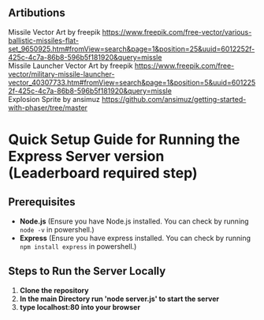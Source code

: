## Artibutions 
Missile Vector Art by freepik
https://www.freepik.com/free-vector/various-ballistic-missiles-flat-set_9650925.htm#fromView=search&page=1&position=25&uuid=6012252f-425c-4c7a-86b8-596b5f181920&query=missle
<br>
Missile Launcher Vector Art by freepik
https://www.freepik.com/free-vector/military-missile-launcher-vector_40307733.htm#fromView=search&page=1&position=5&uuid=6012252f-425c-4c7a-86b8-596b5f181920&query=missle
<br>
Explosion Sprite by ansimuz
https://github.com/ansimuz/getting-started-with-phaser/tree/master


# Quick Setup Guide for Running the Express Server version (Leaderboard required step)

## Prerequisites

- **Node.js** (Ensure you have Node.js installed. You can check by running `node -v` in powershell.)
- **Express** (Ensure you have express installed. You can check by running `npm install express` in powershell.)

## Steps to Run the Server Locally

1. **Clone the repository**  
2. **In the main Directory run 'node server.js' to start the server**  
3. **type localhost:80 into your browser**  

	